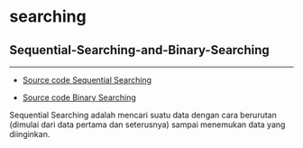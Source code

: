 # searching
## Sequential-Searching-and-Binary-Searching
---
+ [Source code Sequential Searching](https://github.com/lanonee/Sequential_Searching-and-Binary-Searching/blob/main/Sequential-Searching.c)
* [Source code Binary Searching](https://github.com/lanonee/Sequential_Searching-and-Binary-Searching/blob/main/Binary-Searching.c)

Sequential Searching adalah mencari suatu data dengan cara berurutan (dimulai dari data pertama dan seterusnya) sampai menemukan data yang diinginkan.

